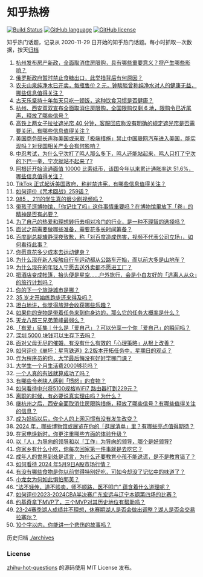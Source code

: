 # 知乎热榜
[![Build Status](https://github.com/ToWeLong/zhihu-hot-questions/workflows/CI/badge.svg)](https://github.com/ToWeLong/zhihu-hot-questions/actions)
[![GitHub language](https://img.shields.io/badge/language-golang-orange.svg)](https://golang.org/)
[![GitHub license](https://img.shields.io/github/license/ToWeLong/zhihu-hot-questions)](https://github.com/ToWeLong/zhihu-hot-questions/blob/main/LICENSE)

知乎热门话题，记录从 2020-11-29 日开始的知乎热门话题。每小时抓取一次数据，按天[归档](./archives)

<!-- BEGIN -->

1. [杭州发布房产新政，全面取消住房限购，具有哪些重要意义？将产生哪些影响？](https://www.zhihu.com/question/655427156)
1. [俄罗斯政府暂时禁止食糖出口，此举措背后有何原因？](https://www.zhihu.com/question/654928743)
1. [农夫山泉纯净水已开卖，每瓶售价 2 元，钟睒睒曾称纯净水对人的健康无益，哪些信息值得关注？](https://www.zhihu.com/question/655317518)
1. [古天乐坚持十年每天只吃一顿饭，这种饮食习惯是否健康？](https://www.zhihu.com/question/654477046)
1. [杭州、西安双双宣布全面取消住房限购，全国限购仅剩 6 地，限购令已近尾声，释放了哪些信号？](https://www.zhihu.com/question/655459201)
1. [高铁上两女子拉扯遮光帘 40 分钟，客服回应称没有明确的规定遮光帘是否需要关闭，有哪些信息值得关注？](https://www.zhihu.com/question/655149233)
1. [美国商务部长声称美国或采取「极端措施」禁止中国联网汽车进入美国，能实现吗？对我国相关产业会有何影响？](https://www.zhihu.com/question/655447481)
1. [中忍考试，为什么宁次打了鸣人那么多下，鸣人还能站起来，鸣人只打了宁次的下巴一拳，宁次就站不起来了?](https://www.zhihu.com/question/458394330)
1. [阿根廷开始流通面值 10000 比索纸币，该国今年以来累计通胀率达 51.6%，哪些信息值得关注？](https://www.zhihu.com/question/655342189)
1. [TikTok 正式起诉美国政府，称封禁违宪，有哪些信息值得关注？](https://www.zhihu.com/question/655322596)
1. [如何评价《咒术回战》259话？](https://www.zhihu.com/question/655441737)
1. [985 、211的学生真的很少刷视频吗？](https://www.zhihu.com/question/655207797)
1. [带孩子逛博物馆，「你记住了吗」这件事情重要吗？在博物馆里放下「卷」的精神是否有必要？](https://www.zhihu.com/question/655376448)
1. [为了自己的热爱和理想转行去相对冷门的行业，是一种不理智的选择吗？](https://www.zhihu.com/question/652074708)
1. [面试之前需要做哪些准备，需要花多长时间筹备？](https://www.zhihu.com/question/651409573)
1. [百度副总裁璩静深夜致歉，称「对百度造成伤害，视频不代表公司立场」，如何看待此事？](https://www.zhihu.com/question/655422331)
1. [你愿意花多少成本去运动健身？](https://www.zhihu.com/question/655284591)
1. [为什么现在新人接触自行车运动都从公路车开始，而以前大多是山地车？](https://www.zhihu.com/question/654594780)
1. [为什么现在的年轻人宁愿去送外卖都不愿进工厂？](https://www.zhihu.com/question/392643496)
1. [把酒店变成帐篷，抬头便是星空……户外旅行，会是小白友好的「逃离人从众」的旅行计划吗？](https://www.zhihu.com/question/654363766)
1. [你的下一个旅游城市是哪？](https://www.zhihu.com/question/653678578)
1. [35 岁才开始练跑步还来得及吗？](https://www.zhihu.com/question/650557740)
1. [坦白地讲，你觉得旅游会收获哪些乐趣？](https://www.zhihu.com/question/653301531)
1. [如果你的宠物是带着任务来到你身边的，那么它的任务大概率是什么？](https://www.zhihu.com/question/653429421)
1. [天龙八部三兄弟萧峰最弱么？](https://www.zhihu.com/question/654783233)
1. [「有爱」征集｜什么是「爱自己」？可以分享一个你「爱自己」的瞬间吗？](https://www.zhihu.com/question/655443176)
1. [深圳 5000 块钱可以生存下去吗？](https://www.zhihu.com/question/649440155)
1. [面对父母无尽的催婚，有没有什么有效的「心理策略」从根上改善？](https://www.zhihu.com/question/653430269)
1. [如何评价《崩坏：星穹铁道》2.2版本开拓任务中，星期日的观点？](https://www.zhihu.com/question/655387407)
1. [作为程序员的你，大学最后悔没有好好学哪门课？](https://www.zhihu.com/question/652210870)
1. [大学生一个月生活费2000够花吗？](https://www.zhihu.com/question/653988458)
1. [一个人真的有钱就算成功了吗？](https://www.zhihu.com/question/655178141)
1. [有哪些令老陕人感到「愤怒」的食物？](https://www.zhihu.com/question/654368963)
1. [如何看待中兴将5100规格WiFi7 路由器打到229元？](https://www.zhihu.com/question/655344515)
1. [离职的时候，有必要说真实理由吗？为什么？](https://www.zhihu.com/question/654654764)
1. [继杭州之后，西安全面取消住房限购措施，释放了哪些信号？有哪些值得关注的信息？](https://www.zhihu.com/question/655455691)
1. [成为妈妈以后，你个人的上网习惯有没有发生改变？](https://www.zhihu.com/question/655346413)
1. [2024 年，哪些博物馆或展览在你的「逛展清单」里？有哪些亮点值得期待？](https://www.zhihu.com/question/655334511)
1. [在家电焕新时，你更注重哪些方面的体验升级？](https://www.zhihu.com/question/655245758)
1. [以「人」为导向的领导和以「工作」为导向的领导，哪个是好领导?](https://www.zhihu.com/question/653093480)
1. [你家乡有什么小吃，你每次回家第一件事就是去吃它？](https://www.zhihu.com/question/653330758)
1. [成年人的世界到处是谎言，为什么还要教育小孩不能说谎，是不是教育错了？](https://www.zhihu.com/question/649462600)
1. [如何看待 2024 年5月9日A股市场行情？](https://www.zhihu.com/question/655434498)
1. [有没有哪些食物是你以前觉得特别好吃，可如今却没了记忆中的味道了？](https://www.zhihu.com/question/652523453)
1. [小龙女为何如此惧怕郭芙？](https://www.zhihu.com/question/655382716)
1. [“法不轻传，道不贱卖，师不顺路，医不叩门” 蕴含着什么道理呢？](https://www.zhihu.com/question/655330437)
1. [如何评价2023-2024CBA半决赛广东宏远与辽宁本钢第四场的比赛？](https://www.zhihu.com/question/655384360)
1. [约基奇拿下MVP了，三个MVP对其历史地位有帮助吗？](https://www.zhihu.com/question/655425920)
1. [23-24赛季湖人成绩并不理想，休赛期湖人是否会做出调整？湖人是否会交易拉塞尔？](https://www.zhihu.com/question/655340009)
1. [10个字以内，你能讲一个悲伤的故事吗？](https://www.zhihu.com/question/652241723)

<!-- END -->

历史归档 [./archives](./archives)


### License
[zhihu-hot-questions](https://github.com/towelong/zhihu-hot-questions) 的源码使用 MIT License 发布。